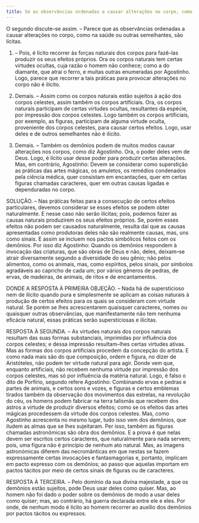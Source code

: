 ```yaml
---
title: Se as observâncias ordenadas a causar alterações no corpo, como por exemplo na saúde ou outras semelhantes, são lícitas
---
```


O segundo discute–se assim. – Parece que as observâncias ordenadas a causar alterações no corpo, como na saúde ou outras semelhantes, são lícitas.  

1. – Pois, é lícito recorrer às forças naturais dos corpos para fazê–las produzir os seus efeitos próprios. Ora os corpos naturais tem certas virtudes ocultas, cuja razão o homem não conhece; como a do diamante, que atrai o ferro, e muitas outras enumeradas por Agostinho. Logo, parece que recorrer a tais práticas para provocar alterações no corpo não é ilícito.  

2. Demais. – Assim como os corpos naturais estão sujeitos à ação dos corpos celestes, assim também os corpos artificiais. Ora, os corpos naturais participam de certas virtudes ocultas, resultantes da espécie, por impressão dos corpos celestes. Logo também os corpos artificiais, por exemplo, as figuras, participam de alguma virtude oculta, proveniente dos corpos celestes, para causar certos efeitos. Logo, usar deles e de outros semelhantes não é ilícito.  

3. Demais. – Também os demônios podem de muitos modos causar alterações nos corpos, como diz Agostinho. Ora, o poder deles vem de Deus. Logo, é lícito usar desse poder para produzir certas alterações.  Mas, em contrário, Agostinho: Devem se considerar como superstição as práticas das artes mágicas, os amuletos, os remédios condenados pela ciência médica, quer consistam em encantações, quer em certas figuras chamadas caracteres, quer em outras causas ligadas e dependuradas no corpo.  

SOLUÇÃO. – Nas práticas feitas para a consecução de certos efeitos particulares, devemos considerar se esses efeitos se podem obter naturalmente. E nesse caso não serão ilícitas; pois, podemos fazer as causas naturais produzirem os seus efeitos próprios. Se, porém esses efeitos não podem ser causados naturalmente, resulta daí que as causas apresentadas como produtoras deles não são realmente causas, mas, uns como sinais. E assim se incluem nos pactos simbólicos feitos com os demônios. Por isso diz Agostinho: Quando os demônios respondem à invocação das criaturas, que são obras de Deus e não, deles, deixam–se atrair diversamente segundo a diversidade do seu gênio; não pelos alimentos, como os animais, mas, como espíritos, pelos sinais, por símbolos agradáveis ao capricho de cada um; por vários gêneros de pedras, de ervas, de madeiras, de animais, de ritos e de encantamentos.  

DONDE A RESPOSTA À PRIMEIRA OBJEÇÃO. – Nada há de supersticioso nem de ilícito quando pura e simplesmente se aplicam as coisas naturais à produção de certos efeitos para os quais se consideram com virtude natural. Se porém se lhes acrescentarem quaisquer caracteres, nomes ou quaisquer outras observâncias, que manifestamente não tem nenhuma eficácia natural, essas práticas serão supersticiosas e ilícitas.  

RESPOSTA À SEGUNDA. – As virtudes naturais dos corpos naturais resultam das suas formas substanciais, imprimidas por influência dos corpos celestes; e dessa impressão resultam–lhes certas virtudes ativas. Mas as formas dos corpos artificiais procedem da concepção do artista. E como nada mais são do que composição, ordem e figura, no dizer de Aristóteles, não podem ter virtude natural para agir. Donde vem que, enquanto artificiais, não recebem nenhuma virtude por impressão dos corpos celestes, mas só por influência da matéria natural. Logo, é falso o dito de Porfírio, segundo refere Agostinho: Combinando ervas e pedras e partes de animais, e certos sons e vozes, e figuras e certos emblemas tirados também da observação dos movimentos das estrelas, na revolução do céu, os homens podem fabricar na terra talismãs que recebem dos astros a virtude de produzir diversos efeitos; como se os efeitos das artes mágicas procedessem da virtude dos corpos celestes. Mas, como Agostinho acrescenta no mesmo lugar, tudo isso vem dos demônios, que iludem as almas que se lhes sujeitaram. Per isso, também as figuras chamadas astronômicas são obra dos demônios. E a prova é que nelas devem ser escritos certos caracteres, que naturalmente para nada servem; pois, uma figura não é princípio de nenhum ato natural. Mas, as imagens astronómicas diferem das necromânticas em que nestas se fazem expressamente certas invocações e fantasmagorias e, portanto, implicam em pacto expresso com os demônios; ao passo que aquelas importam em pactos tácitos por meio de certos sinais de figuras ou de caracteres.  

RESPOSTA À TERCEIRA. – Pelo domínio da sua divina majestade, a que os demônios estão sujeitos, pode Deus usar deles como quiser. Mas, ao homem não foi dado o poder sobre os demônios de modo a usar deles como quiser; mas, ao contrário, há guerra declarada entre ele e eles. Por onde, de nenhum modo é lícito ao homem recorrer ao auxílio dos demônios por pactos tácitos ou expressos.
